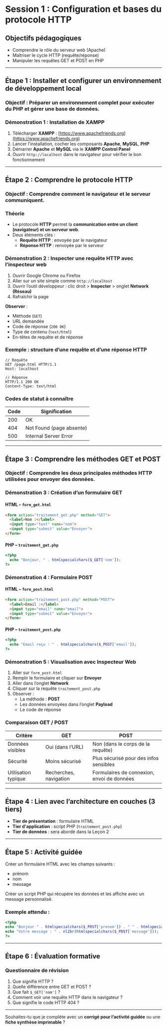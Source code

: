 # Session 1 : Configuration et bases du protocole HTTP

## Objectifs pédagogiques

- Comprendre le rôle du serveur web (Apache)
- Maîtriser le cycle HTTP (requête/réponse)
- Manipuler les requêtes GET et POST en PHP

---

## Étape 1 : Installer et configurer un environnement de développement local

### Objectif : Préparer un environnement complet pour exécuter du PHP et gérer une base de données.

### Démonstration 1 : Installation de XAMPP

1. Télécharger **XAMPP** : [https://www.apachefriends.org](https://www.apachefriends.org)
2. Lancer l’installation, cocher les composants **Apache**, **MySQL**, **PHP**
3. Démarrer **Apache** et **MySQL** via le **XAMPP Control Panel**
4. Ouvrir `http://localhost` dans le navigateur pour vérifier le bon fonctionnement

---

## Étape 2 : Comprendre le protocole HTTP

### Objectif : Comprendre comment le navigateur et le serveur communiquent.

### Théorie

- Le protocole **HTTP** permet la **communication entre un client (navigateur) et un serveur web**.
- Deux éléments clés :
  - **Requête HTTP** : envoyée par le navigateur
  - **Réponse HTTP** : renvoyée par le serveur

### Démonstration 2 : Inspecter une requête HTTP avec l’inspecteur web

1. Ouvrir Google Chrome ou Firefox
2. Aller sur un site simple comme `http://localhost`
3. Ouvrir l’outil développeur : clic droit > **Inspecter** > onglet **Network (Réseau)**
4. Rafraîchir la page

**Observer** :
- Méthode (`GET`)
- URL demandée
- Code de réponse (`200 OK`)
- Type de contenu (`text/html`)
- En-têtes de requête et de réponse

### Exemple : structure d’une requête et d’une réponse HTTP

```http
// Requête
GET /page.html HTTP/1.1
Host: localhost

// Réponse
HTTP/1.1 200 OK
Content-Type: text/html
```

### Codes de statut à connaître

| Code | Signification              |
|------|----------------------------|
| 200  | OK                         |
| 404  | Not Found (page absente)   |
| 500  | Internal Server Error      |

---

## Étape 3 : Comprendre les méthodes GET et POST

### Objectif : Comprendre les deux principales méthodes HTTP utilisées pour envoyer des données.

### Démonstration 3 : Création d’un formulaire GET

#### HTML – `form_get.html`

```html
<form action="traitement_get.php" method="GET">
  <label>Nom :</label>
  <input type="text" name="nom">
  <input type="submit" value="Envoyer">
</form>
```

#### PHP – `traitement_get.php`

```php
<?php
  echo "Bonjour, " . htmlspecialchars($_GET['nom']);
?>
```

### Démonstration 4 : Formulaire POST

#### HTML – `form_post.html`

```html
<form action="traitement_post.php" method="POST">
  <label>Email :</label>
  <input type="email" name="email">
  <input type="submit" value="Envoyer">
</form>
```

#### PHP – `traitement_post.php`

```php
<?php
  echo "Email reçu : " . htmlspecialchars($_POST['email']);
?>
```

### Démonstration 5 : Visualisation avec Inspecteur Web

1. Aller sur `form_post.html`
2. Remplir le formulaire et cliquer sur **Envoyer**
3. Aller dans l’onglet **Network**
4. Cliquer sur la requête `traitement_post.php`
5. Observer :
   - La méthode : **POST**
   - Les données envoyées dans l’onglet **Payload**
   - Le code de réponse

### Comparaison GET / POST

| Critère              | GET                          | POST                         |
|----------------------|------------------------------|-------------------------------|
| Données visibles     | Oui (dans l’URL)             | Non (dans le corps de la requête) |
| Sécurité             | Moins sécurisé               | Plus sécurisé pour des infos sensibles |
| Utilisation typique  | Recherches, navigation       | Formulaires de connexion, envoi de données |

---

## Étape 4 : Lien avec l’architecture en couches (3 tiers)

- **Tier de présentation** : formulaire HTML
- **Tier d'application** : script PHP (`traitement_post.php`)
- **Tier de données** : sera abordé dans la Leçon 2

---

## Étape 5 : Activité guidée

Créer un formulaire HTML avec les champs suivants :
- prénom
- nom
- message

Créer un script PHP qui récupère les données et les affiche avec un message personnalisé.

### Exemple attendu :
```php
<?php
echo "Bonjour " . htmlspecialchars($_POST['prenom']) . " " . htmlspecialchars($_POST['nom']) . "<br>";
echo "Votre message : " . nl2br(htmlspecialchars($_POST['message']));
?>
```

---

## Étape 6 : Évaluation formative

### Questionnaire de révision

1. Que signifie HTTP ?
2. Quelle différence entre GET et POST ?
3. Que fait `$_GET['nom']` ?
4. Comment voir une requête HTTP dans le navigateur ?
5. Que signifie le code HTTP 404 ?

---

Souhaites-tu que je complète avec un **corrigé pour l’activité guidée** ou une **fiche synthèse imprimable** ?
